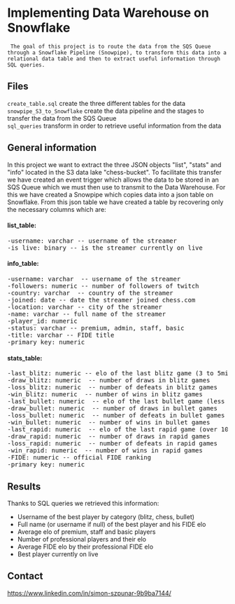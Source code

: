 # Implementing Data Warehouse on Snowflake

` The goal of this project is to route the data from the SQS Queue through a Snowflake Pipeline (Snowpipe), to transform this data into a relational data table and then to extract useful information through SQL queries.`

## Files

`create_table.sql` create the three different tables for the data  
`snowpipe_S3_to_Snowflake` create the data pipeline and the stages to transfer the data from the SQS Queue  
`sql_queries` transform in order to retrieve useful information from the data  

## General information

In this project we want to extract the three JSON objects "list", "stats" and "info" located in the S3 data lake "chess-bucket". To facilitate this transfer we have created an event trigger which allows the data to be stored in an SQS Queue which we must then use to transmit to the Data Warehouse.
For this we have created a Snowpipe which copies data into a json table on Snowflake. From this json table we have created a table by recovering only the necessary columns which are:

#### list_table:  
<pre>
-username: varchar -- username of the streamer
-is_live: binary -- is the streamer currently on live
</pre>

#### info_table:  
<pre>
-username: varchar  -- username of the streamer
-followers: numeric -- number of followers of twitch
-country: varchar  -- country of the streamer
-joined: date -- date the streamer joined chess.com
-location: varchar -- city of the streamer
-name: varchar -- full name of the streamer
-player_id: numeric
-status: varchar -- premium, admin, staff, basic 
-title: varchar -- FIDE title
-primary_key: numeric  
</pre>
#### stats_table:  
<pre>
-last_blitz: numeric -- elo of the last blitz game (3 to 5min game)
-draw_blitz: numeric  -- number of draws in blitz games
-loss_blitz: numeric  -- number of defeats in blitz games
-win_blitz: numeric  -- number of wins in blitz games
-last_bullet: numeric  -- elo of the last bullet game (less than 2min game)
-draw_bullet: numeric  -- number of draws in bullet games
-loss_bullet: numeric  -- number of defeats in bullet games
-win_bullet: numeric  -- number of wins in bullet games
-last_rapid: numeric  -- elo of the last rapid game (over 10min game)
-draw_rapid: numeric  -- number of draws in rapid games
-loss_rapid: numeric  -- number of defeats in rapid games
-win_rapid: numeric  -- number of wins in rapid games
-FIDE: numeric -- official FIDE ranking
-primary_key: numeric  
</pre>

## Results

Thanks to SQL queries we retrieved this information:

- Username of the best player by category (blitz, chess, bullet)
- Full name (or username if null) of the best player and his FIDE elo
- Average elo of premium, staff and basic players
- Number of professional players and their elo 
- Average FIDE elo by their professional FIDE elo
- Best player currently on live

## Contact

https://www.linkedin.com/in/simon-szpunar-9b9ba7144/
